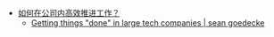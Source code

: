 - [如何在公司内高效推进工作？](https://x.com/alwriterla/status/1919931864560894428)
	- [Getting things "done" in large tech companies | sean goedecke](https://www.seangoedecke.com/getting-things-done/)